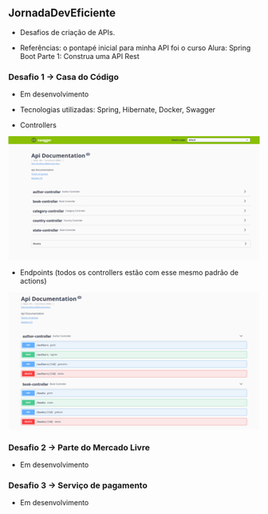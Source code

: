 ## JornadaDevEficiente

- Desafios de criação de APIs.

- Referências: o pontapé inicial para minha API
foi o curso Alura: Spring Boot Parte 1: Construa uma API Rest

### Desafio 1 -> Casa do Código

- Em desenvolvimento

- Tecnologias utilizadas: Spring, Hibernate, Docker, Swagger

- Controllers

![](/readme-images/swagger-desafio1.png)

- Endpoints (todos os controllers estão com esse mesmo padrão de actions)

![](/readme-images/swagger-desafio1-2.png)

### Desafio 2 -> Parte do Mercado Livre

- Em desenvolvimento

### Desafio 3 -> Serviço de pagamento

- Em desenvolvimento